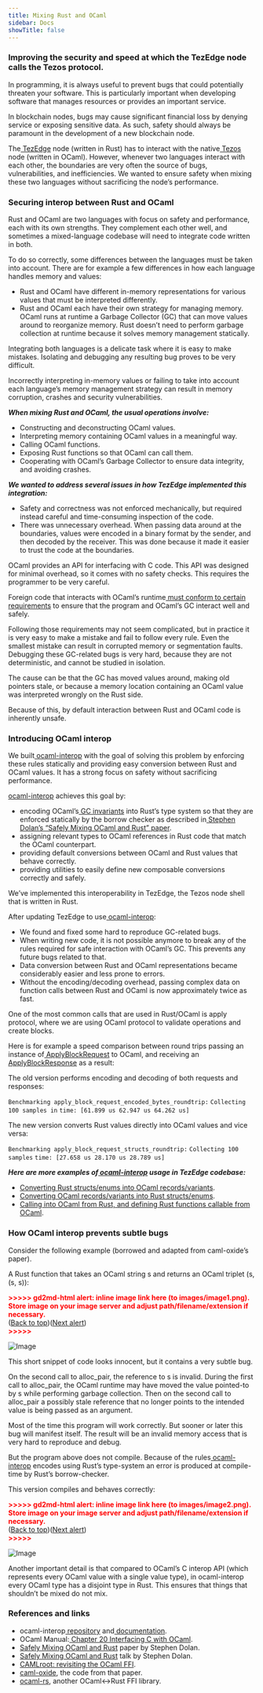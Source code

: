 ```yaml
---
title: Mixing Rust and OCaml
sidebar: Docs
showTitle: false
---
```


### **Improving the security and speed at which the TezEdge node calls the Tezos protocol.**

In programming, it is always useful to prevent bugs that could potentially threaten your software. This is particularly important when developing software that manages resources or provides an important service.

In blockchain nodes, bugs may cause significant financial loss by denying service or exposing sensitive data. As such, safety should always be paramount in the development of a new blockchain node.

The[ TezEdge](https://github.com/simplestaking/tezedge) node (written in Rust) has to interact with the native[ Tezos](https://gitlab.com/tezos/tezos) node (written in OCaml). However, whenever two languages interact with each other, the boundaries are very often the source of bugs, vulnerabilities, and inefficiencies. We wanted to ensure safety when mixing these two languages without sacrificing the node’s performance.


### **Securing interop between Rust and OCaml**

Rust and OCaml are two languages with focus on safety and performance, each with its own strengths. They complement each other well, and sometimes a mixed-language codebase will need to integrate code written in both.

To do so correctly, some differences between the languages must be taken into account. There are for example a few differences in how each language handles memory and values:



*   Rust and OCaml have different in-memory representations for various values that must be interpreted differently.
*   Rust and OCaml each have their own strategy for managing memory. OCaml runs at runtime a Garbage Collector (GC) that can move values around to reorganize memory. Rust doesn’t need to perform garbage collection at runtime because it solves memory management statically.

Integrating both languages is a delicate task where it is easy to make mistakes. Isolating and debugging any resulting bug proves to be very difficult.

Incorrectly interpreting in-memory values or failing to take into account each language’s memory management strategy can result in memory corruption, crashes and security vulnerabilities.

**_When mixing Rust and OCaml, the usual operations involve:_**



*   Constructing and deconstructing OCaml values.
*   Interpreting memory containing OCaml values in a meaningful way.
*   Calling OCaml functions.
*   Exposing Rust functions so that OCaml can call them.
*   Cooperating with OCaml’s Garbage Collector to ensure data integrity, and avoiding crashes.

**_We wanted to address several issues in how TezEdge implemented this integration:_**



*   Safety and correctness was not enforced mechanically, but required instead careful and time-consuming inspection of the code.
*   There was unnecessary overhead. When passing data around at the boundaries, values were encoded in a binary format by the sender, and then decoded by the receiver. This was done because it made it easier to trust the code at the boundaries.

OCaml provides an API for interfacing with C code. This API was designed for minimal overhead, so it comes with no safety checks. This requires the programmer to be very careful.

Foreign code that interacts with OCaml’s runtime[ must conform to certain requirements](https://caml.inria.fr/pub/docs/manual-ocaml/intfc.html#s%3Ac-gc-harmony) to ensure that the program and OCaml’s GC interact well and safely.

Following those requirements may not seem complicated, but in practice it is very easy to make a mistake and fail to follow every rule. Even the smallest mistake can result in corrupted memory or segmentation faults. Debugging these GC-related bugs is very hard, because they are not deterministic, and cannot be studied in isolation.

The cause can be that the GC has moved values around, making old pointers stale, or because a memory location containing an OCaml value was interpreted wrongly on the Rust side.

Because of this, by default interaction between Rust and OCaml code is inherently unsafe.


### **Introducing OCaml interop**

We built[ ocaml-interop](https://github.com/simplestaking/ocaml-interop) with the goal of solving this problem by enforcing these rules statically and providing easy conversion between Rust and OCaml values. It has a strong focus on safety without sacrificing performance.

[ocaml-interop](https://github.com/simplestaking/ocaml-interop) achieves this goal by:



*   encoding OCaml’s[ GC invariants](https://caml.inria.fr/pub/docs/manual-ocaml/intfc.html#s:c-gc-harmony) into Rust’s type system so that they are enforced statically by the borrow checker as described in[ Stephen Dolan’s “Safely Mixing OCaml and Rust” paper](https://docs.google.com/viewer?a=v&pid=sites&srcid=ZGVmYXVsdGRvbWFpbnxtbHdvcmtzaG9wcGV8Z3g6NDNmNDlmNTcxMDk1YTRmNg).
*   assigning relevant types to OCaml references in Rust code that match the OCaml counterpart.
*   providing default conversions between OCaml and Rust values that behave correctly.
*   providing utilities to easily define new composable conversions correctly and safely.

We’ve implemented this interoperability in TezEdge, the Tezos node shell that is written in Rust.

After updating TezEdge to use[ ocaml-interop](https://github.com/simplestaking/ocaml-interop):



*   We found and fixed some hard to reproduce GC-related bugs.
*   When writing new code, it is not possible anymore to break any of the rules required for safe interaction with OCaml’s GC. This prevents any future bugs related to that.
*   Data conversion between Rust and OCaml representations became considerably easier and less prone to errors.
*   Without the encoding/decoding overhead, passing complex data on function calls between Rust and OCaml is now approximately twice as fast.

One of the most common calls that are used in Rust/OCaml is apply protocol, where we are using OCaml protocol to validate operations and create blocks.

Here is for example a speed comparison between round trips passing an instance of[ ApplyBlockRequest](https://github.com/simplestaking/tezedge/blob/v0.5.0/tezos/api/src/ffi.rs#L63-L70) to OCaml, and receiving an[ ApplyBlockResponse](https://github.com/simplestaking/tezedge/blob/v0.5.0/tezos/api/src/ffi.rs#L81-L93) as a result:

The old version performs encoding and decoding of both requests and responses:

`Benchmarking apply_block_request_encoded_bytes_roundtrip:`
`Collecting 100 samples in`
`time: [61.899 us 62.947 us 64.262 us]`

The new version converts Rust values directly into OCaml values and vice versa:

`Benchmarking apply_block_request_structs_roundtrip:`
`Collecting 100 samples`
`time: [27.658 us 28.170 us 28.789 us]`

**_Here are more examples of[ ocaml-interop](https://github.com/simplestaking/ocaml-interop) usage in TezEdge codebase:_**



*   [Converting Rust structs/enums into OCaml records/variants](https://github.com/simplestaking/tezedge/blob/v0.5.0/tezos/api/src/ocaml_conv/to_ocaml.rs).
*   [Converting OCaml records/variants into Rust structs/enums](https://github.com/simplestaking/tezedge/blob/v0.5.0/tezos/api/src/ocaml_conv/from_ocaml.rs).
*   [Calling into OCaml from Rust, and defining Rust functions callable from OCaml](https://github.com/simplestaking/tezedge/blob/v0.5.0/tezos/interop_callback/src/callback.rs#L48-L224).


### **How OCaml interop prevents subtle bugs**

Consider the following example (borrowed and adapted from caml-oxide’s paper).

A Rust function that takes an OCaml string s and returns an OCaml triplet (s, (s, s)):



<p id="gdcalert1" ><span style="color: red; font-weight: bold">>>>>>  gd2md-html alert: inline image link here (to images/image1.png). Store image on your image server and adjust path/filename/extension if necessary. </span><br>(<a href="#">Back to top</a>)(<a href="#gdcalert2">Next alert</a>)<br><span style="color: red; font-weight: bold">>>>>> </span></p>


![Image](../../static/images/mixing1.png)


This short snippet of code looks innocent, but it contains a very subtle bug.

On the second call to alloc_pair, the reference to s is invalid. During the first call to alloc_pair, the OCaml runtime may have moved the value pointed-to by s while performing garbage collection. Then on the second call to alloc_pair a possibly stale reference that no longer points to the intended value is being passed as an argument.

Most of the time this program will work correctly. But sooner or later this bug will manifest itself. The result will be an invalid memory access that is very hard to reproduce and debug.

But the program above does not compile. Because of the rules[ ocaml-interop](https://github.com/simplestaking/ocaml-interop) encodes using Rust’s type-system an error is produced at compile-time by Rust’s borrow-checker.

This version compiles and behaves correctly:



<p id="gdcalert2" ><span style="color: red; font-weight: bold">>>>>>  gd2md-html alert: inline image link here (to images/image2.png). Store image on your image server and adjust path/filename/extension if necessary. </span><br>(<a href="#">Back to top</a>)(<a href="#gdcalert3">Next alert</a>)<br><span style="color: red; font-weight: bold">>>>>> </span></p>


![Image](../../static/images/mixing2.png)


Another important detail is that compared to OCaml’s C interop API (which represents every OCaml value with a single value type), in ocaml-interop every OCaml type has a disjoint type in Rust. This ensures that things that shouldn’t be mixed do not mix.


### **References and links**



*   ocaml-interop[ repository](https://github.com/simplestaking/ocaml-interop) and[ documentation](https://docs.rs/ocaml-interop/0.2.4/ocaml_interop/).
*   OCaml Manual:[ Chapter 20 Interfacing C with OCaml](https://caml.inria.fr/pub/docs/manual-ocaml/intfc.html).
*   [Safely Mixing OCaml and Rust](https://docs.google.com/viewer?a=v&pid=sites&srcid=ZGVmYXVsdGRvbWFpbnxtbHdvcmtzaG9wcGV8Z3g6NDNmNDlmNTcxMDk1YTRmNg) paper by Stephen Dolan.
*   [Safely Mixing OCaml and Rust](https://www.youtube.com/watch?v=UXfcENNM_ts) talk by Stephen Dolan.
*   [CAMLroot: revisiting the OCaml FFI](https://arxiv.org/abs/1812.04905).
*   [caml-oxide](https://github.com/stedolan/caml-oxide), the code from that paper.
*   [ocaml-rs](https://github.com/zshipko/ocaml-rs), another OCaml&lt;->Rust FFI library.
